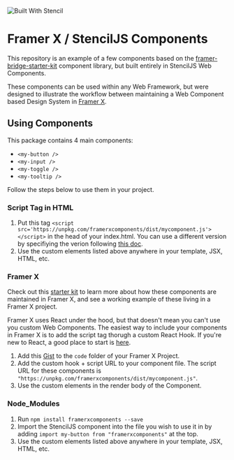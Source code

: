 ![Built With Stencil](https://img.shields.io/badge/-Built%20With%20Stencil-16161d.svg?logo=data%3Aimage%2Fsvg%2Bxml%3Bbase64%2CPD94bWwgdmVyc2lvbj0iMS4wIiBlbmNvZGluZz0idXRmLTgiPz4KPCEtLSBHZW5lcmF0b3I6IEFkb2JlIElsbHVzdHJhdG9yIDE5LjIuMSwgU1ZHIEV4cG9ydCBQbHVnLUluIC4gU1ZHIFZlcnNpb246IDYuMDAgQnVpbGQgMCkgIC0tPgo8c3ZnIHZlcnNpb249IjEuMSIgaWQ9IkxheWVyXzEiIHhtbG5zPSJodHRwOi8vd3d3LnczLm9yZy8yMDAwL3N2ZyIgeG1sbnM6eGxpbms9Imh0dHA6Ly93d3cudzMub3JnLzE5OTkveGxpbmsiIHg9IjBweCIgeT0iMHB4IgoJIHZpZXdCb3g9IjAgMCA1MTIgNTEyIiBzdHlsZT0iZW5hYmxlLWJhY2tncm91bmQ6bmV3IDAgMCA1MTIgNTEyOyIgeG1sOnNwYWNlPSJwcmVzZXJ2ZSI%2BCjxzdHlsZSB0eXBlPSJ0ZXh0L2NzcyI%2BCgkuc3Qwe2ZpbGw6I0ZGRkZGRjt9Cjwvc3R5bGU%2BCjxwYXRoIGNsYXNzPSJzdDAiIGQ9Ik00MjQuNywzNzMuOWMwLDM3LjYtNTUuMSw2OC42LTkyLjcsNjguNkgxODAuNGMtMzcuOSwwLTkyLjctMzAuNy05Mi43LTY4LjZ2LTMuNmgzMzYuOVYzNzMuOXoiLz4KPHBhdGggY2xhc3M9InN0MCIgZD0iTTQyNC43LDI5Mi4xSDE4MC40Yy0zNy42LDAtOTIuNy0zMS05Mi43LTY4LjZ2LTMuNkgzMzJjMzcuNiwwLDkyLjcsMzEsOTIuNyw2OC42VjI5Mi4xeiIvPgo8cGF0aCBjbGFzcz0ic3QwIiBkPSJNNDI0LjcsMTQxLjdIODcuN3YtMy42YzAtMzcuNiw1NC44LTY4LjYsOTIuNy02OC42SDMzMmMzNy45LDAsOTIuNywzMC43LDkyLjcsNjguNlYxNDEuN3oiLz4KPC9zdmc%2BCg%3D%3D&colorA=16161d&style=flat-square)

# Framer X / StencilJS Components

This repository is an example of a few components based on the [framer-bridge-starter-kit](https://github.com/framer/framer-bridge-starter-kit) component library, but built entirely in StencilJS Web Components.

These components can be used within any Web Framework, but were designed to illustrate the workflow between maintaining a Web Component based Design System in [Framer X](https://www.framer.com/).

## Using Components

This package contains 4 main components:

- `<my-button />`
- `<my-input />`
- `<my-toggle />`
- `<my-tooltip />`

Follow the steps below to use them in your project.

### **Script Tag in HTML**

1. Put this tag `<script src='https://unpkg.com/framerxcomponents/dist/mycomponent.js'></script>` in the head of your index.html. You can use a different version by specifiying the verion following [this doc](https://unpkg.com/).
1. Use the custom elements listed above anywhere in your template, JSX, HTML, etc.

### **Framer X**

Check out this [starter kit](https://github.com/addisonschultz/yarn-monorepo) to learn more about how these components are maintained in Framer X, and see a working example of these living in a Framer X project.

Framer X uses React under the hood, but that doesn't mean you can't use you custom Web Components. The easiest way to include your components in Framer X is to add the script tag thorugh a custom React Hook. If you're new to React, a good place to start is [here](https://reactjs.org/docs/getting-started.html).

1. Add this [Gist](https://gist.github.com/addisonschultz/1811e75b498311211a7f6b8634fb27cd) to the `code` folder of your Framer X Project.
1. Add the custom hook + script URL to your component file. The script URL for these components is `"https://unpkg.com/framerxcomponents/dist/mycomponent.js"`.
1. Use the custom elements in the render body of the Component.

### **Node_Modules**

1. Run `npm install framerxcomponents --save`
1. Import the StencilJS component into the file you wish to use it in by adding `import my-button from "framerxcomponents"` at the top.
1. Use the custom elements listed above anywhere in your template, JSX, HTML, etc.
